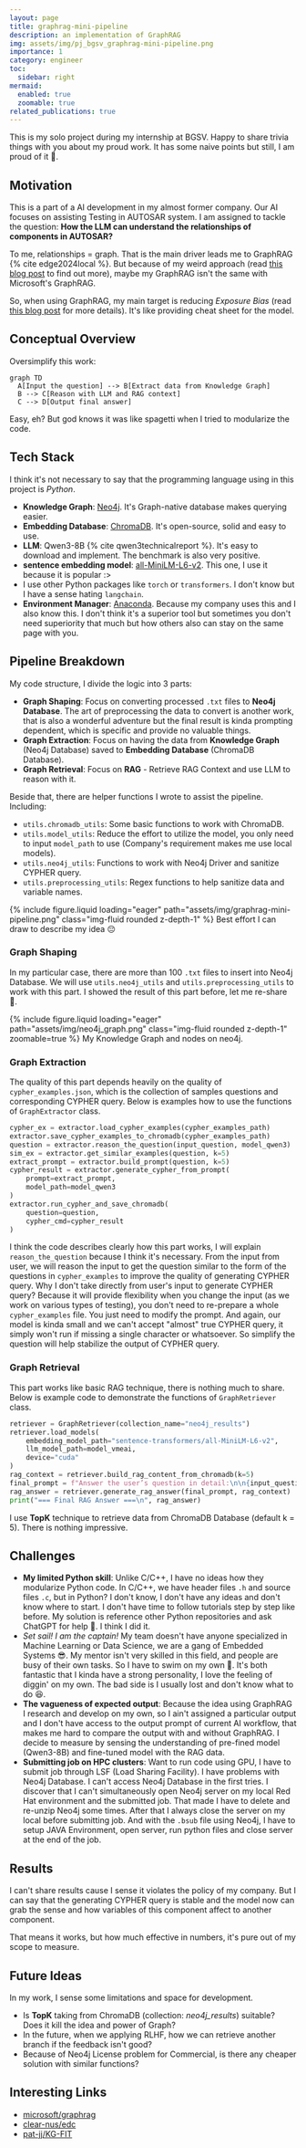 ```yaml
---
layout: page
title: graphrag-mini-pipeline
description: an implementation of GraphRAG
img: assets/img/pj_bgsv_graphrag-mini-pipeline.png
importance: 1
category: engineer
toc:
  sidebar: right
mermaid:
  enabled: true
  zoomable: true
related_publications: true
---
```


This is my solo project during my internship at BGSV. Happy to share trivia things with you about my proud work. It has some naive points but still, I am proud of it :triumph:.

## Motivation

This is a part of a AI development in my almost former company. Our AI focuses on assisting Testing in AUTOSAR system. I am assigned to tackle the question: **How the LLM can understand the relationships of components in AUTOSAR?**

To me, relationships = graph. That is the main driver leads me to GraphRAG {% cite edge2024local %}. But because of my weird approach (read [this blog post](https://vtrnnhlinh.github.io/blog/2025/graphrag-theory-and-practice/) to find out more), maybe my GraphRAG isn't the same with Microsoft's GraphRAG.

So, when using GraphRAG, my main target is reducing *Exposure Bias* (read [this blog post](https://vtrnnhlinh.github.io/blog/2025/nlg-hallucination/) for more details). It's like providing cheat sheet for the model.

## Conceptual Overview

Oversimplify this work:

```mermaid
graph TD
  A[Input the question] --> B[Extract data from Knowledge Graph]
  B --> C[Reason with LLM and RAG context]
  C --> D[Output final answer]
```

Easy, eh? But god knows it was like spagetti when I tried to modularize the code.

## Tech Stack

I think it's not necessary to say that the programming language using in this project is *Python*.

- **Knowledge Graph**: [Neo4j](https://github.com/neo4j/neo4j). It's Graph-native database makes querying easier.
- **Embedding Database**: [ChromaDB](https://github.com/chroma-core/chroma). It's open-source, solid and easy to use.
- **LLM**: Qwen3-8B {% cite qwen3technicalreport %}. It's easy to download and implement. The benchmark is also very positive.
- **sentence embedding model**: [all-MiniLM-L6-v2](https://huggingface.co/sentence-transformers/all-MiniLM-L6-v2). This one, I use it because it is popular :>
- I use other Python packages like `torch` or `transformers`. I don't know but I have a sense hating `langchain`.
- **Environment Manager**: [Anaconda](https://anaconda.org/). Because my company uses this and I also know this. I don't think it's a superior tool but sometimes you don't need superiority that much but how others also can stay on the same page with you.

## Pipeline Breakdown

My code structure, I divide the logic into 3 parts:

- **Graph Shaping**: Focus on converting processed `.txt` files to **Neo4j Database**. The art of preprocessing the data to convert is another work, that is also a wonderful adventure but the final result is kinda prompting dependent, which is specific and provide no valuable things.
- **Graph Extraction**: Focus on having the data from **Knowledge Graph** (Neo4j Database) saved to **Embedding Database** (ChromaDB Database).
- **Graph Retrieval**: Focus on **RAG** - Retrieve RAG Context and use LLM to reason with it.

Beside that, there are helper functions I wrote to assist the pipeline. Including:

- `utils.chromadb_utils`: Some basic functions to work with ChromaDB.
- `utils.model_utils`: Reduce the effort to utilize the model, you only need to input `model_path` to use (Company's requirement makes me use local models).
- `utils.neo4j_utils`: Functions to work with Neo4j Driver and sanitize CYPHER query.
- `utils.preprocessing_utils`: Regex functions to help sanitize data and variable names.

{% include figure.liquid loading="eager" path="assets/img/graphrag-mini-pipeline.png" class="img-fluid rounded z-depth-1" %}
Best effort I can draw to describe my idea :pensive:

### Graph Shaping

In my particular case, there are more than 100 `.txt` files to insert into Neo4j Database. We will use `utils.neo4j_utils` and `utils.preprocessing_utils` to work with this part. I showed the result of this part before, let me re-share :triumph:.

{% include figure.liquid loading="eager" path="assets/img/neo4j_graph.png" class="img-fluid rounded z-depth-1" zoomable=true %}
My Knowledge Graph and nodes on neo4j.

### Graph Extraction

The quality of this part depends heavily on the quality of `cypher_examples.json`, which is the collection of samples questions and corresponding CYPHER query. Below is examples how to use the functions of `GraphExtractor` class.

```python
cypher_ex = extractor.load_cypher_examples(cypher_examples_path)
extractor.save_cypher_examples_to_chromadb(cypher_examples_path)
question = extractor.reason_the_question(input_question, model_qwen3)
sim_ex = extractor.get_similar_examples(question, k=5)
extract_prompt = extractor.build_prompt(question, k=5)
cypher_result = extractor.generate_cypher_from_prompt(
    prompt=extract_prompt,
    model_path=model_qwen3
)
extractor.run_cypher_and_save_chromadb(
    question=question,
    cypher_cmd=cypher_result
)
```

I think the code describes clearly how this part works, I will explain `reason_the_question` because I think it's necessary. From the input from user, we will reason the input to get the question similar to the form of the questions in `cypher_examples` to improve the quality of generating CYPHER query. Why I don't take directly from user's input to generate CYPHER query? Because it will provide flexibility when you change the input (as we work on various types of testing), you don't need to re-prepare a whole `cypher_examples` file. You just need to modify the prompt. And again, our model is kinda small and we can't accept "almost" true CYPHER query, it simply won't run if missing a single character or whatsoever. So simplify the question will help stabilize the output of CYPHER query.

### Graph Retrieval

This part works like basic RAG technique, there is nothing much to share. Below is example code to demonstrate the functions of `GraphRetriever` class.

```python
retriever = GraphRetriever(collection_name="neo4j_results")
retriever.load_models(
    embedding_model_path="sentence-transformers/all-MiniLM-L6-v2",
    llm_model_path=model_vmeai,
    device="cuda"
)
rag_context = retriever.build_rag_content_from_chromadb(k=5)
final_prompt = f"Answer the user’s question in detail:\n\n{input_question}"
rag_answer = retriever.generate_rag_answer(final_prompt, rag_context)
print("=== Final RAG Answer ===\n", rag_answer)
```

I use **TopK** technique to retrieve data from ChromaDB Database (default k = 5). There is nothing impressive.

## Challenges

- **My limited Python skill**: Unlike C/C++, I have no ideas how they modularize Python code. In C/C++, we have header files `.h` and source files `.c`, but in Python? I don't know, I don't have any ideas and don't know where to start. I don't have time to follow tutorials step by step like before. My solution is reference other Python repositories and ask ChatGPT for help :rofl:. I think I did it.
- *Set sail! I am the captain!* My team doesn't have anyone specialized in Machine Learning or Data Science, we are a gang of Embedded Systems :sunglasses:. My mentor isn't very skilled in this field, and people are busy of their own tasks. So I have to swim on my own :rofl:. It's both fantastic that I kinda have a strong personality, I love the feeling of diggin' on my own. The bad side is I usually lost and don't know what to do :laughing:.
- **The vagueness of expected output**: Because the idea using GraphRAG I research and develop on my own, so I ain't assigned a particular output and I don't have access to the output prompt of current AI workflow, that makes me hard to compare the output with and without GraphRAG. I decide to measure by sensing the understanding of pre-fined model (Qwen3-8B) and fine-tuned model with the RAG data.
- **Submitting job on HPC clusters**: Want to run code using GPU, I have to submit job through LSF (Load Sharing Facility). I have problems with Neo4j Database. I can't access Neo4j Database in the first tries. I discover that I can't simultaneously open Neo4j server on my local Red Hat environment and the submitted job. That made I have to delete and re-unzip Neo4j some times. After that I always close the server on my local before submitting job. And with the `.bsub` file using Neo4j, I have to setup JAVA Environment, open server, run python files and close server at the end of the job.

## Results

I can't share results cause I sense it violates the policy of my company. But I can say that the generating CYPHER query is stable and the model now can grab the sense and how variables of this component affect to another component.

That means it works, but how much effective in numbers, it's pure out of my scope to measure.

## Future Ideas

In my work, I sense some limitations and space for development.

- Is **TopK** taking from ChromaDB (collection: *neo4j_results*) suitable? Does it kill the idea and power of Graph?
- In the future, when we applying RLHF, how we can retrieve another branch if the feedback isn't good?
- Because of Neo4j License problem for Commercial, is there any cheaper solution with similar functions?

## Interesting Links

- [microsoft/graphrag](https://github.com/microsoft/graphrag)
- [clear-nus/edc](https://github.com/clear-nus/edc)
- [pat-jj/KG-FIT](https://github.com/pat-jj/KG-FIT)
